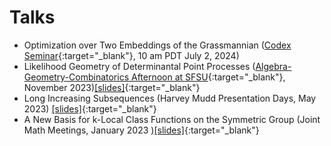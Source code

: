 # Talks

* Optimization over Two Embeddings of the Grassmannian ([Codex Seminar](https://www.math.colostate.edu/~king/codex/){:target="_blank"}, 10 am PDT July 2, 2024)
* Likelihood Geometry of Determinantal Point Processes ([Algebra-Geometry-Combinatorics Afternoon at SFSU](https://sites.google.com/view/sfsuagc){:target="_blank"}, November 2023)[[slides]](slides/likelihood-geometry-of-dpp.pdf){:target="_blank"}
* Long Increasing Subsequences (Harvey Mudd Presentation Days, May 2023) [[slides]](slides/long-inc-subseq.pdf){:target="_blank"}
* A New Basis for k-Local Class Functions on the Symmetric Group (Joint Math Meetings, January 2023 )[[slides]](slides/k-local.pdf){:target="_blank"}